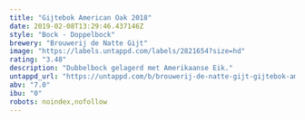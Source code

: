 ```yaml
---
title: "Gijtebok American Oak 2018"
date: 2019-02-08T13:29:46.437146Z
style: "Bock - Doppelbock"
brewery: "Brouwerij de Natte Gijt"
image: "https://labels.untappd.com/labels/2821654?size=hd"
rating: "3.48"
description: "Dubbelbock gelagerd met Amerikaanse Eik."
untappd_url: "https://untappd.com/b/brouwerij-de-natte-gijt-gijtebok-american-oak-2018/2821654"
abv: "7.0"
ibu: "0"
robots: noindex,nofollow
---
```

